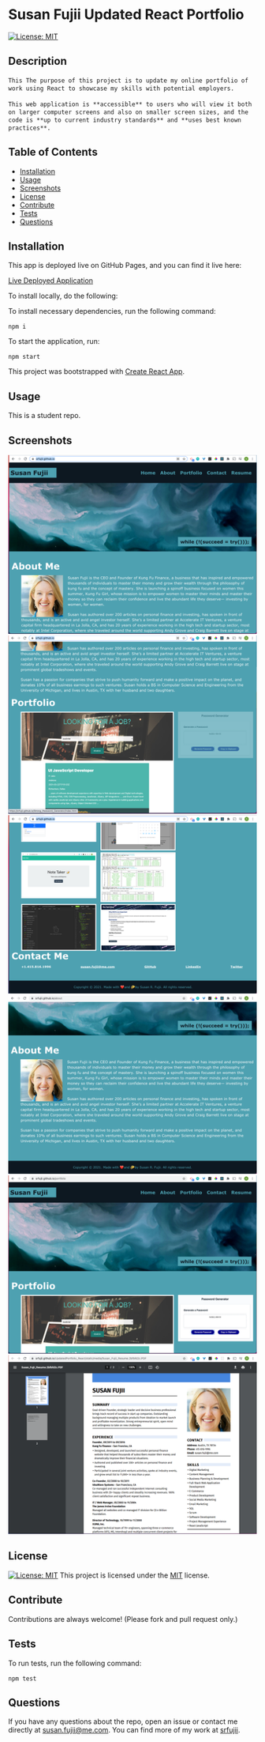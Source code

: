# Susan Fujii Updated React Portfolio
  [![License: MIT](https://img.shields.io/badge/License-MIT-yellow.svg)](https://opensource.org/licenses/MIT)

  ## Description

    This The purpose of this project is to update my online portfolio of work using React to showcase my skills with potential employers.

    This web application is **accessible** to users who will view it both on larger computer screens and also on smaller screen sizes, and the code is **up to current industry standards** and **uses best known practices**.


  ## Table of Contents

  * [Installation](#installation)
  * [Usage](#usage)
  * [Screenshots](#screenshots)
  * [License](#license)
  * [Contribute](#contribute)
  * [Tests](#tests)
  * [Questions](#questions)
 

  ## Installation

  This app is deployed live on GitHub Pages, and you can find it live here:

  [Live Deployed Application](https://srfujii.github.io/UpdatedPortfolio_React/)
  

  To install locally, do the following: 
  
  To install necessary dependencies, run the following command:

  ```
  npm i
  ```

  To start the application, run:

  ```
  npm start
  ```

  This project was bootstrapped with [Create React App](https://github.com/facebook/create-react-app).


  ## Usage

  This is a student repo.


  ## Screenshots

  ![Screenshot](./image01.png)
  ![Screenshot](./image02.png)
  ![Screenshot](./image03.png)
  ![Screenshot](./image04.png)
  ![Screenshot](./image05.png)
  ![Screenshot](./image06.png)


  ## License

  [![License: MIT](https://img.shields.io/badge/License-MIT-yellow.svg)](https://opensource.org/licenses/MIT) This project is licensed under the [MIT](https://opensource.org/licenses/MIT) license.


  ## Contribute

  Contributions are always welcome! (Please fork and pull request only.)


  ## Tests

  To run tests, run the following command: 

  ```
  npm test
  ```

  ## Questions

  If you have any questions about the repo, open an issue or contact me directly at susan.fujii@me.com. You can find more of my work at [srfujii](https://github.com/srfujii/).

